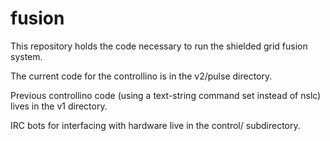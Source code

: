 # fusion

This repository holds the code necessary to run the shielded grid fusion system.

The current code for the controllino is in the v2/pulse directory.

Previous controllino code (using a text-string command set instead of nslc) lives in the v1 directory.

IRC bots for interfacing with hardware live in the control/ subdirectory.


